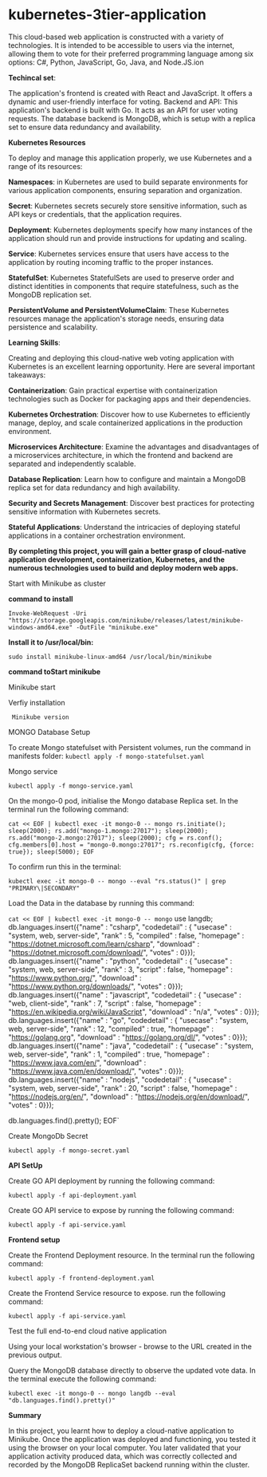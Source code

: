# kubernetes-3tier-application
This cloud-based web application is constructed with a variety of technologies.  It is intended to be accessible to users via the internet, allowing them to vote for their preferred programming language among six options: C#, Python, JavaScript, Go, Java, and Node.JS.ion

 **Techincal set**:
 
The application's frontend is created with React and JavaScript. It offers a dynamic and user-friendly interface for voting.
Backend and API: This application's backend is built with Go. It acts as an API for user voting requests. The database backend is MongoDB, which is setup with a replica set to ensure data redundancy and availability.

**Kubernetes Resources**

To deploy and manage this application properly, we use Kubernetes and a range of its resources:

**Namespaces**: in Kubernetes are used to build separate environments for various application components, ensuring separation and organization.

**Secret**: Kubernetes secrets securely store sensitive information, such as API keys or credentials, that the application requires.

**Deployment**: Kubernetes deployments specify how many instances of the application should run and provide instructions for updating and scaling.

**Service**: Kubernetes services ensure that users have access to the application by routing incoming traffic to the proper instances.

**StatefulSet**: Kubernetes StatefulSets are used to preserve order and distinct identities in components that require statefulness, such as the MongoDB replication set.

**PersistentVolume and PersistentVolumeClaim**: These Kubernetes resources manage the application's storage needs, ensuring data persistence and scalability.

**Learning Skills**:

Creating and deploying this cloud-native web voting application with Kubernetes is an excellent learning opportunity. Here are several important takeaways:

**Containerization**: Gain practical expertise with containerization technologies such as Docker for packaging apps and their dependencies.

**Kubernetes Orchestration**: Discover how to use Kubernetes to efficiently manage, deploy, and scale containerized applications in the production environment.

**Microservices Architecture**: Examine the advantages and disadvantages of a microservices architecture, in which the frontend and backend are separated and independently scalable.

**Database Replication**: Learn how to configure and maintain a MongoDB replica set for data redundancy and high availability.

**Security and Secrets Management**: Discover best practices for protecting sensitive information with Kubernetes secrets.

**Stateful Applications**: Understand the intricacies of deploying stateful applications in a container orchestration environment.

**By completing this project, you will gain a better grasp of cloud-native application development, containerization, Kubernetes, and the numerous technologies used to build and deploy modern web apps.**

Start with Minikube as cluster 

**command to install**

`Invoke-WebRequest -Uri "https://storage.googleapis.com/minikube/releases/latest/minikube-windows-amd64.exe" -OutFile "minikube.exe"`

**Install it to /usr/local/bin:**

`sudo install minikube-linux-amd64 /usr/local/bin/minikube`

**command toStart minikube**

Minikube start

Verfiy installation

` Minikube version`

MONGO Database Setup

To create Mongo statefulset with Persistent volumes, run the command in manifests folder:
```kubectl apply -f mongo-statefulset.yaml```

Mongo service

`kubectl apply -f mongo-service.yaml`

On the mongo-0 pod, initialise the Mongo database Replica set. In the terminal run the following command:

`cat << EOF | kubectl exec -it mongo-0 -- mongo
rs.initiate();
sleep(2000);
rs.add("mongo-1.mongo:27017");
sleep(2000);
rs.add("mongo-2.mongo:27017");
sleep(2000);
cfg = rs.conf();
cfg.members[0].host = "mongo-0.mongo:27017";
rs.reconfig(cfg, {force: true});
sleep(5000);
EOF `

To confirm run this in the terminal:

`kubectl exec -it mongo-0 -- mongo --eval "rs.status()" | grep "PRIMARY\|SECONDARY"`

Load the Data in the database by running this command:

`cat << EOF | kubectl exec -it mongo-0 -- mongo`
use langdb;
db.languages.insert({"name" : "csharp", "codedetail" : { "usecase" : "system, web, server-side", "rank" : 5, "compiled" : false, "homepage" : "https://dotnet.microsoft.com/learn/csharp", "download" : "https://dotnet.microsoft.com/download/", "votes" : 0}});
db.languages.insert({"name" : "python", "codedetail" : { "usecase" : "system, web, server-side", "rank" : 3, "script" : false, "homepage" : "https://www.python.org/", "download" : "https://www.python.org/downloads/", "votes" : 0}});
db.languages.insert({"name" : "javascript", "codedetail" : { "usecase" : "web, client-side", "rank" : 7, "script" : false, "homepage" : "https://en.wikipedia.org/wiki/JavaScript", "download" : "n/a", "votes" : 0}});
db.languages.insert({"name" : "go", "codedetail" : { "usecase" : "system, web, server-side", "rank" : 12, "compiled" : true, "homepage" : "https://golang.org", "download" : "https://golang.org/dl/", "votes" : 0}});
db.languages.insert({"name" : "java", "codedetail" : { "usecase" : "system, web, server-side", "rank" : 1, "compiled" : true, "homepage" : "https://www.java.com/en/", "download" : "https://www.java.com/en/download/", "votes" : 0}});
db.languages.insert({"name" : "nodejs", "codedetail" : { "usecase" : "system, web, server-side", "rank" : 20, "script" : false, "homepage" : "https://nodejs.org/en/", "download" : "https://nodejs.org/en/download/", "votes" : 0}});

db.languages.find().pretty();
EOF`

Create MongoDb Secret

`kubectl apply -f mongo-secret.yaml`

**API SetUp**

Create GO API deployment by running the following command:

`kubectl apply -f api-deployment.yaml`

Create GO API service to expose by running the following command:

`kubectl apply -f api-service.yaml`

**Frontend setup**

Create the Frontend Deployment resource. In the terminal run the following command:

`kubectl apply -f frontend-deployment.yaml`

Create the Frontend Service resource to expose. run the following command:

`kubectl apply -f api-service.yaml`

Test the full end-to-end cloud native application

Using your local workstation's browser - browse to the URL created in the previous output.

Query the MongoDB database directly to observe the updated vote data. In the terminal execute the following command:

`kubectl exec -it mongo-0 -- mongo langdb --eval "db.languages.find().pretty()"`

**Summary**

In this project, you learnt how to deploy a cloud-native application to Minikube.  Once the application was deployed and functioning, you tested it using the browser on your local computer.  You later validated that your application activity produced data, which was correctly collected and recorded by the MongoDB ReplicaSet backend running within the cluster.


